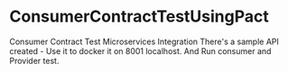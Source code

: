 # ConsumerContractTestUsingPact
Consumer Contract Test  Microservices Integration
There's a sample API created - Use it to docker it on 8001 localhost. 
And Run consumer and Provider test. 
